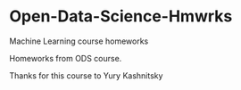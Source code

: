 # Open-Data-Science-Hmwrks
Machine Learning course homeworks

Homeworks from ODS course.

Thanks for this course to Yury Kashnitsky
